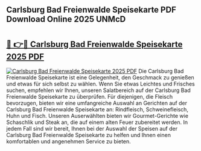 ## Carlsburg Bad Freienwalde Speisekarte PDF Download Online 2025 UNMcD

# <h2><a href="http://gc77qa.nevu.top/?p=Carlsburg+Bad+Freienwalde+Speisekarte">🔗 👉🔴 Carlsburg Bad Freienwalde Speisekarte 2025 PDF</a></h2>

[![Carlsburg Bad Freienwalde Speisekarte 2025 PDF](https://i.imgur.com/dBaPXMq.png)](http://gc77qa.nevu.top/?p=Carlsburg+Bad+Freienwalde+Speisekarte)
Die Carlsburg Bad Freienwalde Speisekarte ist eine Gelegenheit, den Geschmack zu genießen und etwas für sich selbst zu wählen. Wenn Sie etwas Leichtes und Frisches suchen, empfehlen wir Ihnen, unseren Salatbereich auf der Carlsburg Bad Freienwalde Speisekarte zu überprüfen. Für diejenigen, die Fleisch bevorzugen, bieten wir eine umfangreiche Auswahl an Gerichten auf der Carlsburg Bad Freienwalde Speisekarte an: Rindfleisch, Schweinefleisch, Huhn und Fisch. Unseren Auserwählten bieten wir Gourmet-Gerichte wie Schaschlik und Steak an, die auf einem alten Feuer zubereitet werden. In jedem Fall sind wir bereit, Ihnen bei der Auswahl der Speisen auf der Carlsburg Bad Freienwalde Speisekarte zu helfen und Ihnen einen komfortablen und angenehmen Service zu bieten.
